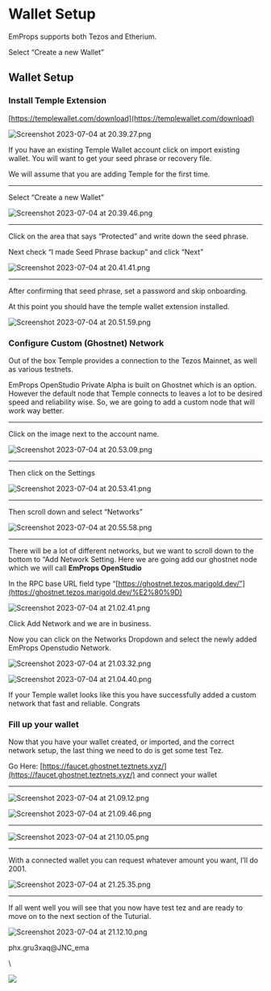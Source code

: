 # Wallet Setup

EmProps supports both Tezos and Etherium.



Select “Create a new Wallet”

## Wallet Setup

### Install Temple Extension

[https://templewallet.com/download](https://templewallet.com/download)

![Screenshot 2023-07-04 at 20.39.27.png](https://s3-us-west-2.amazonaws.com/secure.notion-static.com/b63c9741-8f56-4d4e-8ee6-e7db349c03df/Screenshot\_2023-07-04\_at\_20.39.27.png)

If you have an existing Temple Wallet account click on import existing wallet. You will want to get your seed phrase or recovery file.

We will assume that you are adding Temple for the first time.

***

Select “Create a new Wallet”

![Screenshot 2023-07-04 at 20.39.46.png](https://s3-us-west-2.amazonaws.com/secure.notion-static.com/77a1a663-a562-4122-84e8-df3a6f86afa2/Screenshot\_2023-07-04\_at\_20.39.46.png)

***

Click on the area that says “Protected” and write down the seed phrase.

Next check “I made Seed Phrase backup” and click “Next”

![Screenshot 2023-07-04 at 20.41.41.png](https://s3-us-west-2.amazonaws.com/secure.notion-static.com/1fb0389b-1434-40ce-aac0-32f15da51d56/Screenshot\_2023-07-04\_at\_20.41.41.png)

***

After confirming that seed phrase, set a password and skip onboarding.

At this point you should have the temple wallet extension installed.

![Screenshot 2023-07-04 at 20.51.59.png](https://s3-us-west-2.amazonaws.com/secure.notion-static.com/dadc1727-2ba8-477a-8b1d-8e884c778aef/Screenshot\_2023-07-04\_at\_20.51.59.png)

### Configure Custom (Ghostnet) Network

Out of the box Temple provides a connection to the Tezos Mainnet, as well as various testnets.

EmProps OpenStudio Private Alpha is built on Ghostnet which is an option. However the default node that Temple connects to leaves a lot to be desired speed and reliability wise. So, we are going to add a custom node that will work way better.

***

Click on the image next to the account name.

![Screenshot 2023-07-04 at 20.53.09.png](https://s3-us-west-2.amazonaws.com/secure.notion-static.com/0fe68183-6dbf-4af4-8450-c82ec7953a90/Screenshot\_2023-07-04\_at\_20.53.09.png)

***

Then click on the Settings

![Screenshot 2023-07-04 at 20.53.41.png](https://s3-us-west-2.amazonaws.com/secure.notion-static.com/c18afd62-afe7-40dc-99a1-2fc115748eb2/Screenshot\_2023-07-04\_at\_20.53.41.png)

***

Then scroll down and select “Networks”

![Screenshot 2023-07-04 at 20.55.58.png](https://s3-us-west-2.amazonaws.com/secure.notion-static.com/02e1a562-6a56-448a-8450-8ee97e49a57c/Screenshot\_2023-07-04\_at\_20.55.58.png)

***

There will be a lot of different networks, but we want to scroll down to the bottom to “Add Network Setting. Here we are going add our ghostnet node which we will call **EmProps OpenStudio**

In the RPC base URL field type “[https://ghostnet.tezos.marigold.dev/”](https://ghostnet.tezos.marigold.dev/%E2%80%9D)

![Screenshot 2023-07-04 at 21.02.41.png](https://s3-us-west-2.amazonaws.com/secure.notion-static.com/95846d8f-33b7-4afb-87a4-6a107e49575d/Screenshot\_2023-07-04\_at\_21.02.41.png)

Click Add Network and we are in business.

Now you can click on the Networks Dropdown and select the newly added EmProps Openstudio Network.

![Screenshot 2023-07-04 at 21.03.32.png](https://s3-us-west-2.amazonaws.com/secure.notion-static.com/e9ae98a2-ad78-4f6b-8d52-a8cd347d3daf/Screenshot\_2023-07-04\_at\_21.03.32.png)

![Screenshot 2023-07-04 at 21.04.40.png](https://s3-us-west-2.amazonaws.com/secure.notion-static.com/c4cde5c5-1ccd-40f1-9e88-2dddec260b2d/Screenshot\_2023-07-04\_at\_21.04.40.png)

If your Temple wallet looks like this you have successfully added a custom network that fast and reliable. Congrats

### Fill up your wallet

Now that you have your wallet created, or imported, and the correct network setup, the last thing we need to do is get some test Tez.

Go Here: [https://faucet.ghostnet.teztnets.xyz/](https://faucet.ghostnet.teztnets.xyz/) and connect your wallet

***

![Screenshot 2023-07-04 at 21.09.12.png](https://s3-us-west-2.amazonaws.com/secure.notion-static.com/3cef9cfd-d557-4466-9f7d-6aa7b4120bf1/Screenshot\_2023-07-04\_at\_21.09.12.png)

![Screenshot 2023-07-04 at 21.09.46.png](https://s3-us-west-2.amazonaws.com/secure.notion-static.com/a10c50ef-9f19-45ba-b3b8-54e95ca8b5c3/Screenshot\_2023-07-04\_at\_21.09.46.png)

***

![Screenshot 2023-07-04 at 21.10.05.png](https://s3-us-west-2.amazonaws.com/secure.notion-static.com/e6e2c992-8ed5-4aab-b142-6923b355f50a/Screenshot\_2023-07-04\_at\_21.10.05.png)

***

With a connected wallet you can request whatever amount you want, I’ll do 2001.

![Screenshot 2023-07-04 at 21.25.35.png](https://s3-us-west-2.amazonaws.com/secure.notion-static.com/d7dcf362-e0fd-4dee-a1e9-5b60e930ea73/Screenshot\_2023-07-04\_at\_21.25.35.png)

***

If all went well you will see that you now have test tez and are ready to move on to the next section of the Tuturial.

![Screenshot 2023-07-04 at 21.12.10.png](https://s3-us-west-2.amazonaws.com/secure.notion-static.com/4279a3a1-b28c-411c-bbf3-37642ac4e44a/Screenshot\_2023-07-04\_at\_21.12.10.png)

phx.gru3xaq@JNC\_ema

\


![](https://s3-us-west-2.amazonaws.com/secure.notion-static.com/77a1a663-a562-4122-84e8-df3a6f86afa2/Screenshot\_2023-07-04\_at\_20.39.46.png)
